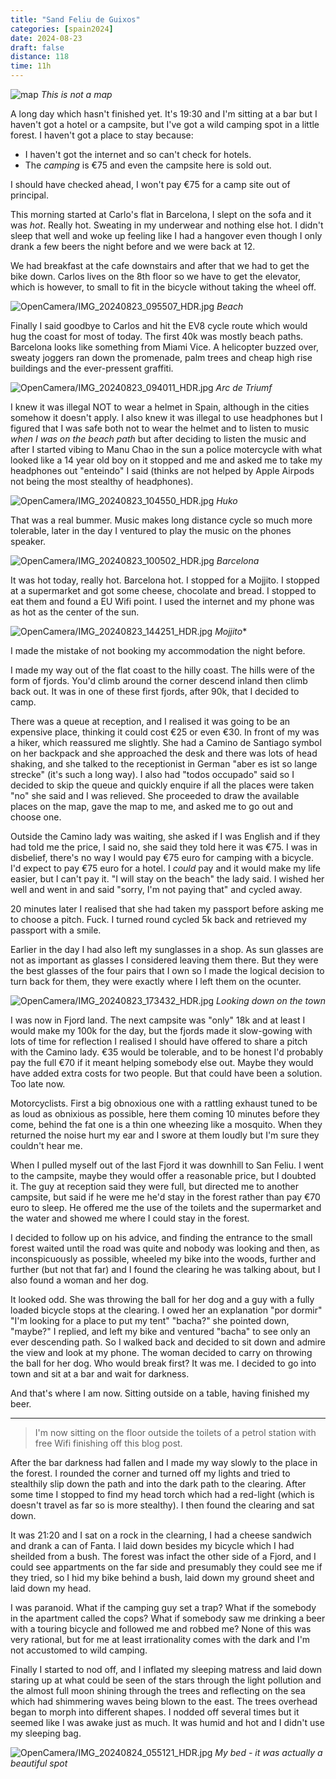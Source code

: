 ```yaml
--- 
title: "Sand Feliu de Guixos"
categories: [spain2024]
date: 2024-08-23
draft: false
distance: 118
time: 11h
---
```


![map](/images/spain2024/20240824-map.jpg)
*This is not a map*

A long day which hasn't finished yet. It's 19:30 and I'm sitting at a bar but
I haven't got a hotel or a campsite, but I've got a wild camping spot in a
little forest. I haven't got a place to stay because:

- I haven't got the internet and so can't check for hotels.
- The _camping_ is €75 and even the campsite here is sold out.

I should have checked ahead, I won't pay €75 for a camp site out of principal.

This morning started at Carlo's flat in Barcelona, I slept on the sofa and it
was _hot_. Really hot. Sweating in my underwear and nothing else hot. I didn't
sleep that well and woke up feeling like I had a hangover even though I only
drank a few beers the night before and we were back at 12.


We had breakfast at the cafe downstairs and after that we had to get the bike
down. Carlos lives on the 8th floor so we have to get the elevator, which is
however, to small to fit in the bicycle without taking the wheel off.

![OpenCamera/IMG_20240823_095507_HDR.jpg](/images/spain2024/202408222313-beach1.jpg)
*Beach*

Finally I said goodbye to Carlos and hit the EV8 cycle route which would hug
the coast for most of today. The first 40k was mostly beach paths. Barcelona
looks like something from Miami Vice. A helicopter buzzed over, sweaty joggers
ran down the promenade, palm trees and cheap high rise buildings and the
ever-pressent graffiti.

![OpenCamera/IMG_20240823_094011_HDR.jpg](/images/spain2024/202408222313-arc.jpg)
*Arc de Triumf*

I knew it was illegal NOT to wear a helmet in Spain, although in the cities
somehow it doesn't apply. I also knew it was illegal to use headphones but I
figured that I was safe both not to wear the helmet and to listen to music
_when I was on the beach path_ but after deciding to listen the music and
after I started vibing to Manu Chao in the sun a police motercycle with what
looked like a 14 year old boy on it stopped and me and asked me to take my
headphones out "enteindo" I said (thinks are not helped by Apple Airpods not
being the most stealthy of headphones).

![OpenCamera/IMG_20240823_104550_HDR.jpg](/images/spain2024/202408222313-huko.jpg)
*Huko*

That was a real bummer. Music makes long distance cycle so much more
tolerable, later in the day I ventured to play the music on the phones
speaker.

![OpenCamera/IMG_20240823_100502_HDR.jpg](/images/spain2024/202408222313-barcelona1.jpg)
*Barcelona*

It was hot today, really hot. Barcelona hot. I stopped for a Mojjito. I
stopped at a supermarket and got some cheese, chocolate and bread. I stopped
to eat them and found a EU Wifi point. I used the internet and my phone was as
hot as the center of the sun.

![OpenCamera/IMG_20240823_144251_HDR.jpg](/images/spain2024/202408222313-mojjito.jpg)
*Mojjito**


I made the mistake of not booking my accommodation the night before.

I made my way out of the flat coast to the hilly coast. The hills were of the
form of fjords. You'd climb around the corner descend inland then climb back
out. It was in one of these first fjords, after 90k, that I decided to camp.

There was a queue at reception, and I realised it was going to be an expensive
place, thinking it could cost €25 or even €30. In front of my was a hiker,
which reassured me slightly. She had a Camino de Santiago symbol on her
backpack and she approached the desk and there was lots of head shaking, and
she talked to the receptionist in German "aber es ist so lange strecke" (it's
such a long way). I also had "todos occupado" said so
I decided to skip the queue and quickly enquire if all the places were taken
"no" she said and I was relieved. She proceeded to draw the available places
on the map, gave the map to me, and asked me to go out and choose one.


Outside the Camino lady was waiting, she asked if I was English and if they
had told me the price, I said no, she said they told here it was €75. I was in
disbelief, there's no way I would pay €75 euro for camping with a bicycle. I'd
expect to pay €75 euro for a hotel. I _could_ pay and it would make my life
easier, but I can't pay it. "I will stay on the beach" the lady said. I wished
her well and went in and said "sorry, I'm not paying that" and cycled away.

20 minutes later I realised that she had taken my passport before asking me to
choose a pitch. Fuck. I turned round cycled 5k back and retrieved my passport
with a smile.

Earlier in the day I had also left my sunglasses in a shop. As sun glasses are
not as important as glasses I considered leaving them there. But they were the
best glasses of the four pairs that I own so I made the logical decision to
turn back for them, they were exactly where I left them on the ocunter.

![OpenCamera/IMG_20240823_173432_HDR.jpg](/images/spain2024/202408222313-lookingdown.jpg)
*Looking down on the town*

I was now in Fjord land. The next campsite was "only" 18k and at least I would
make my 100k for the day, but the fjords made it slow-gowing with lots of time
for reflection I realised I should have offered to share a pitch with the
Camino lady.  €35 would be tolerable, and to be honest I'd probably pay the
full €70 if it meant helping somebody else out. Maybe they would have added
extra costs for two people. But that could have been a solution. Too late now.

Motorcyclists. First a big obnoxious one with a rattling exhaust tuned to be
as loud as obnixious as possible, here them coming 10 minutes before they
come, behind the fat one is a thin one wheezing like a mosquito. When they
returned the noise hurt my ear and I swore at them loudly but I'm sure they
couldn't hear me.

When I pulled myself out of the last Fjord it was downhill to San Feliu. I
went to the campsite, maybe they would offer a reasonable price, but I doubted
it. The guy at reception said they were full, but directed me to another
campsite, but said if he were me he'd stay in the forest rather than pay €70
euro to sleep. He offered me the use of the toilets and the supermarket and
the water and showed me where I could stay in the forest.

I decided to follow up on his advice, and finding the entrance to the small
forest waited until the road was quite and nobody was looking and then, as
inconspicuously as possible, wheeled my bike into the woods, further and
further (but not that far) and I found the clearing he was talking about, but
I also found a woman and her dog.

It looked odd. She was throwing the ball for her dog and a guy with a fully
loaded bicycle stops at the clearing. I owed her an explanation "por dormir"
"I'm looking for a place to put my tent" "bacha?" she pointed down, "maybe?" I
replied, and left my bike and ventured "bacha" to see only an ever descending
path. So I walked back and decided to sit down and admire the view and look at
my phone. The woman decided to carry on throwing the ball for her dog. Who
would break first? It was me. I decided to go into town and sit at a bar and
wait for darkness.

And that's where I am now. Sitting outside on a table, having finished my
beer.

---

> I'm now sitting on the floor outside the toilets of a petrol station with free
> Wifi finishing off this blog post.

After the bar darkness had fallen and I made my way slowly to the place in the
forest. I rounded the corner and turned off my lights and tried to stealthily
slip down the path and into the dark path to the clearing. After some time I
stopped to find my head torch which had a red-light (which is doesn't travel
as far so is more stealthy). I then found the clearing and sat down.

It was 21:20 and I sat on a rock in the clearning, I had a cheese sandwich and
drank a can of Fanta. I laid down besides my bicycle which I had sheilded from
a bush. The forest was infact the other side of a Fjord, and I could see
appartments on the far side and presumably they could see me if they tried, so
I hid my bike behind a bush, laid down my ground sheet and laid down my head.

I was paranoid. What if the camping guy set a trap? What if the somebody in
the apartment called the cops? What if somebody saw me drinking a beer with a
touring bicycle and followed me and robbed me? None of this was very rational,
but for me at least irrationality comes with the dark and I'm not accustomed
to wild camping.

Finally I started to nod off, and I inflated my sleeping matress and laid down
staring up at what could be seen of the stars through the light pollution and
the almost full moon shining through the trees and reflecting on the sea which
had shimmering waves being blown to the east. The trees overhead began to
morph into different shapes. I nodded off several times but it seemed like I
was awake just as much. It was humid and hot and I didn't use my sleeping bag.

![OpenCamera/IMG_20240824_055121_HDR.jpg](/images/spain2024/202408222313-sleeping.jpg)
*My bed - it was actually a beautiful spot*





